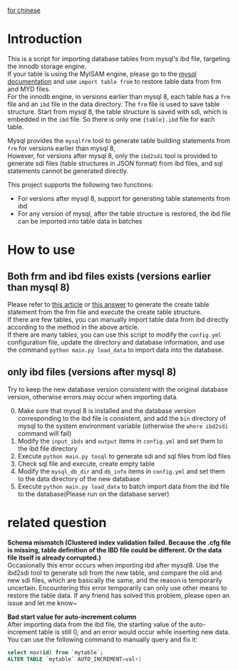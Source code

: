 [for chinese](readme.cn.md)

# Introduction
This is a script for importing database tables from mysql's ibd file, targeting the innodb storage engine.  
If your table is using the MyISAM engine, please go to the [mysql documentation](https://dev.mysql.com/doc/refman/8.0/en/import-table.html) and use `import table from` to restore table data from frm and MYD files.  
For the innodb engine, in versions earlier than mysql 8, each table has a `frm` file and an `ibd` file in the data directory. The `frm` file is used to save table structure. 
Start from mysql 8, the table structure is saved with sdi, which is embedded in the `ibd` file. So there is only one `{table}.ibd` file for each table.  

Mysql provides the `mysqlfrm` tool to generate table building statements from `frm` for versions earlier than mysql 8,  
However, for versions after mysql 8, only the `ibd2sdi` tool is provided to generate sdi files (table structures in JSON format) from ibd files, and sql statements cannot be generated directly.  

This project supports the following two functions:
* For versions after mysql 8, support for generating table statements from ibd
* For any version of mysql, after the table structure is restored, the ibd file can be imported into table data in batches

# How to use
## Both frm and ibd files exists (versions earlier than mysql 8)
Please refer to [this article](https://jamesingold.com/restoring-mysql-database-frm-ibd) or [this answer](https://dba.stackexchange.com/a/71785) to generate the create table statement from the frm file and execute the create table structure.   
If there are few tables, you can manually import table data from ibd directly according to the method in the above article.   
If there are many tables, you can use this script to modify the `config.yml` configuration file, update the directory and database information, and use the command `python main.py load_data` to import data into the database.

## only ibd files (versions after mysql 8)
Try to keep the new database version consistent with the original database version, otherwise errors may occur when importing data.

0. Make sure that mysql 8 is installed and the database version corresponding to the ibd file is consistent, and add the `bin` directory of mysql to the system environment variable (otherwise the `where ibd2sdi` command will fail)
1. Modify the `input_ibds` and `output` items in `config.yml` and set them to the ibd file directory
2. Execute `python main.py tosql` to generate sdi and sql files from ibd files
3. Check sql file and execute, create empty table
4. Modify the `mysql_db_dir` and `db_info` items in `config.yml` and set them to the data directory of the new database
5. Execute `python main.py load_data` to batch import data from the ibd file to the database(Please run on the database server)

# related question
**Schema mismatch (Clustered index validation failed. Because the .cfg file is missing, table definition of the IBD file could be different. Or the data file itself is already corrupted.)**  
Occasionally this error occurs when importing ibd after mysql8. Use the ibd2sdi tool to generate sdi from the new table, and compare the old and new sdi files, which are basically the same, and the reason is temporarily uncertain. Encountering this error temporarily can only use other means to restore the table data. If any friend has solved this problem, please open an issue and let me know~

**Bad start value for auto-increment column**  
After importing data from the ibd file, the starting value of the auto-increment table is still 0, and an error would occur while inserting new data. You can use the following command to manually query and fix it:  
```sql
select max(id) from `mytable`;
ALTER TABLE `mytable` AUTO_INCREMENT=val+1
```

